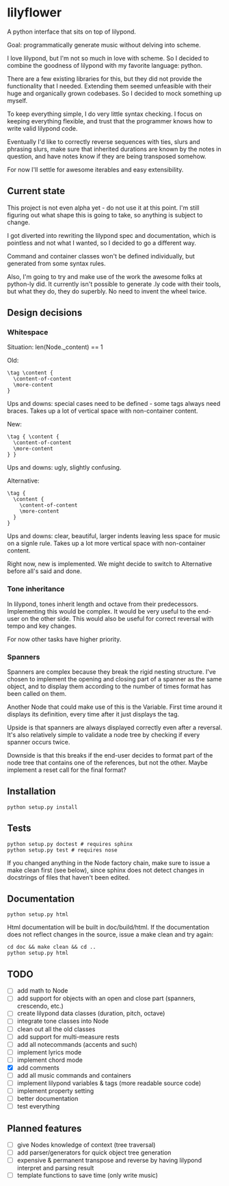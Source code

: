 # lilyflower
A python interface that sits on top of lilypond.

Goal: programmatically generate music without delving into scheme.

I love lilypond, but I'm not so much in love with scheme. So I decided to
combine the goodness of lilypond with my favorite language: python.

There are a few existing libraries for this, but they did not provide
the functionality that I needed. Extending them seemed unfeasible with
their huge and organically grown codebases. So I decided to mock something
up myself.

To keep everything simple, I do very little syntax checking. I focus
on keeping everything flexible, and trust that the programmer knows
how to write valid lilypond code.

Eventually I'd like to correctly reverse sequences with ties, slurs and
phrasing slurs, make sure that inherited durations are known by the notes
in question, and have notes know if they are being transposed somehow.

For now I'll settle for awesome iterables and easy extensibility.

## Current state
This project is not even alpha yet - do not use it at this point. I'm still
figuring out what shape this is going to take, so anything is subject to change.

I got diverted into rewriting the lilypond spec and documentation, which is pointless and not what I wanted, so I decided to go a different way.

Command and container classes won't be defined individually, but generated from some syntax rules.

Also, I'm going to try and make use of the work the awesome folks at python-ly did. It currently isn't possible to generate .ly code with their tools, but what they do, they do superbly. No need to invent the wheel twice.

## Design decisions
### Whitespace
Situation: len(Node.\_content) == 1

Old:
```
\tag \content {
  \content-of-content
  \more-content
}
```
Ups and downs: special cases need to be defined - some tags always need braces. Takes up a lot of vertical space with non-container content.

New:
```
\tag { \content {
  \content-of-content
  \more-content
} }
```
Ups and downs: ugly, slightly confusing.

Alternative:
```
\tag {
  \content {
    \content-of-content
    \more-content
  }
}
```
Ups and downs: clear, beautiful, larger indents leaving less space for music on a signle rule. Takes up a lot more vertical space with non-container content.

Right now, new is implemented. We might decide to switch to Alternative before all's said and done.

### Tone inheritance
In lilypond, tones inherit length and octave from their predecessors. Implementing this would be complex. It would be very useful to the end-user on the other side. This would also be useful for correct reversal with tempo and key changes.

For now other tasks have higher priority.

### Spanners
Spanners are complex because they break the rigid nesting structure. I've chosen to implement the opening and closing part of a spanner as the same object, and to display them according to the number of times format has been called on them.

Another Node that could make use of this is the Variable. First time around it displays its definition, every time after it just displays the tag.

Upside is that spanners are always displayed correctly even after a reversal. It's also relatively simple to validate a node tree by checking if every spanner occurs twice.

Downside is that this breaks if the end-user decides to format part of the node tree that contains one of the references, but not the other. Maybe implement a reset call for the final format?

## Installation
```
python setup.py install
```

## Tests
```
python setup.py doctest # requires sphinx
python setup.py test # requires nose
```

If you changed anything in the Node factory chain, make sure to issue
a make clean first (see below), since sphinx does not detect changes in
docstrings of files that haven't been edited.

## Documentation
```
python setup.py html
```
Html documentation will be built in doc/build/html. If the documentation
does not reflect changes in the source, issue a make clean and try again:

```
cd doc && make clean && cd ..
python setup.py html
```

## TODO
- [ ] add math to Node
- [ ] add support for objects with an open and close part (spanners, crescendo, etc.)
- [ ] create lilypond data classes (duration, pitch, octave)
- [ ] integrate tone classes into Node
- [ ] clean out all the old classes
- [ ] add support for multi-measure rests
- [ ] add all notecommands (accents and such)
- [ ] implement lyrics mode
- [ ] implement chord mode
- [x] add comments
- [ ] add all music commands and containers
- [ ] implement lilypond variables & tags (more readable source code)
- [ ] implement property setting
- [ ] better documentation
- [ ] test everything

## Planned features
- [ ] give Nodes knowledge of context (tree traversal)
- [ ] add parser/generators for quick object tree generation
- [ ] expensive & permanent transpose and reverse by having lilypond interpret and parsing result
- [ ] template functions to save time (only write music)
